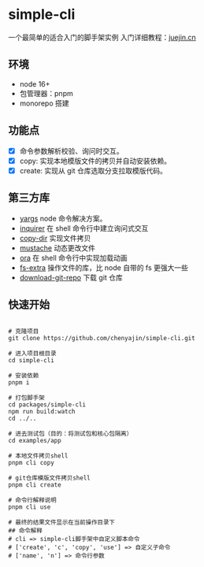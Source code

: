 # simple-cli

一个最简单的适合入门的脚手架实例
入门详细教程：[juejin.cn](https://juejin.cn/post/7272213962058301451)

## 环境

- node 16+
- 包管理器：pnpm
- monorepo 搭建

## 功能点

- [x] 命令参数解析校验、询问时交互。
- [x] copy: 实现本地模版文件的拷贝并自动安装依赖。
- [x] create: 实现从 git 仓库选取分支拉取模版代码。

## 第三方库

- [yargs](https://www.npmjs.com/package/yargs) node 命令解决方案。
- [inquirer](https://www.npmjs.com/package/inquirer) 在 shell 命令行中建立询问式交互
- [copy-dir](https://www.npmjs.com/package/copy-dir) 实现文件拷贝
- [mustache](https://www.npmjs.com/package/mustache) 动态更改文件
- [ora](https://www.npmjs.com/package/ora) 在 shell 命令行中实现加载动画
- [fs-extra](https://www.npmjs.com/package/fs-extra) 操作文件的库，比 node 自带的 fs 更强大一些
- [download-git-repo](https://www.npmjs.com/package/download-git-repo) 下载 git 仓库

## 快速开始

```shell

# 克隆项目
git clone https://github.com/chenyajin/simple-cli.git

# 进入项目根目录
cd simple-cli

# 安装依赖
pnpm i

# 打包脚手架
cd packages/simple-cli
npm run build:watch
cd ../..

# 进去测试包（目的：将测试包和核心包隔离）
cd examples/app

# 本地文件拷贝shell
pnpm cli copy

# git仓库模版文件拷贝shell
pnpm cli create

# 命令行解释说明
pnpm cli use

# 最终的结果文件显示在当前操作目录下
## 命令解释
# cli => simple-cli脚手架中自定义脚本命令
# ['create', 'c', 'copy', 'use'] => 自定义子命令
# ['name', 'n'] => 命令行参数
```
